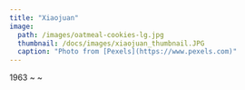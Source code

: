 ```yaml
---
title: "Xiaojuan"
image: 
  path: /images/oatmeal-cookies-lg.jpg
  thumbnail: /docs/images/xiaojuan_thumbnail.JPG
  caption: "Photo from [Pexels](https://www.pexels.com)"
---
```


1963 ~ ~
